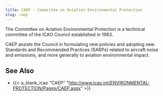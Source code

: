 ```yaml
---
title: CAEP - Committee on Aviation Environmental Protection
slug: caep
---
```


The Committee on Aviation Environmental Protection is a technical committee of
the ICAO Council established in 1983.

CAEP assists the Council in formulating new policies and adopting new
Standards and Recommended Practices (SARPs) related to aircraft noise
and emissions, and more generally to aviation environmental impact.

## See Also

* {{< a_blank_icao "CAEP" "http://www.icao.int/ENVIRONMENTAL-PROTECTION/Pages/CAEP.aspx" >}}
